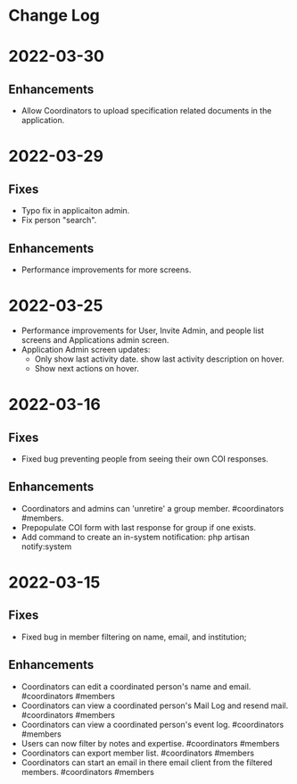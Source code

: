 # Change Log

# 2022-03-30

## Enhancements
* Allow Coordinators to upload specification related documents in the application.

# 2022-03-29
## Fixes
* Typo fix in applicaiton admin.
* Fix person "search".

## Enhancements
* Performance improvements for more screens.


# 2022-03-25
* Performance improvements for User, Invite Admin, and people list screens and Applications admin screen.
* Application Admin screen updates:
  * Only show last activity date.  show last activity description on hover.
  * Show next actions on hover.

# 2022-03-16
## Fixes
* Fixed bug preventing people from seeing their own COI responses.
## Enhancements
* Coordinators and admins can 'unretire' a group member. #coordinators #members.
* Prepopulate COI form with last response for group if one exists.
* Add command to create an in-system notification: php artisan notify:system

# 2022-03-15
## Fixes
* Fixed bug in member filtering on name, email, and institution; 

## Enhancements
* Coordinators can edit a coordinated person's name and email. #coordinators #members
* Coordinators can view a coordinated person's Mail Log and resend mail. #coordinators #members
* Coordinators can view a coordinated person's event log. #coordinators #members
* Users can now filter by notes and expertise. #coordinators #members
* Coordinators can export member list. #coordinators #members
* Coordinators can start an email in there email client from the filtered members. #coordinators #members
